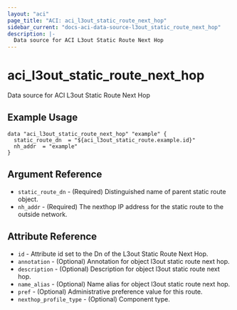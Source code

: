 ```yaml
---
layout: "aci"
page_title: "ACI: aci_l3out_static_route_next_hop"
sidebar_current: "docs-aci-data-source-l3out_static_route_next_hop"
description: |-
  Data source for ACI L3out Static Route Next Hop
---
```


# aci_l3out_static_route_next_hop

Data source for ACI L3out Static Route Next Hop

## Example Usage

```hcl
data "aci_l3out_static_route_next_hop" "example" {
  static_route_dn  = "${aci_l3out_static_route.example.id}"
  nh_addr  = "example"
}
```

## Argument Reference

- `static_route_dn` - (Required) Distinguished name of parent static route object.
- `nh_addr` - (Required) The nexthop IP address for the static route to the outside network.

## Attribute Reference

- `id` - Attribute id set to the Dn of the L3out Static Route Next Hop.
- `annotation` - (Optional) Annotation for object l3out static route next hop.
- `description` - (Optional) Description for object l3out static route next hop.
- `name_alias` - (Optional) Name alias for object l3out static route next hop.
- `pref` - (Optional) Administrative preference value for this route.
- `nexthop_profile_type` - (Optional) Component type.
